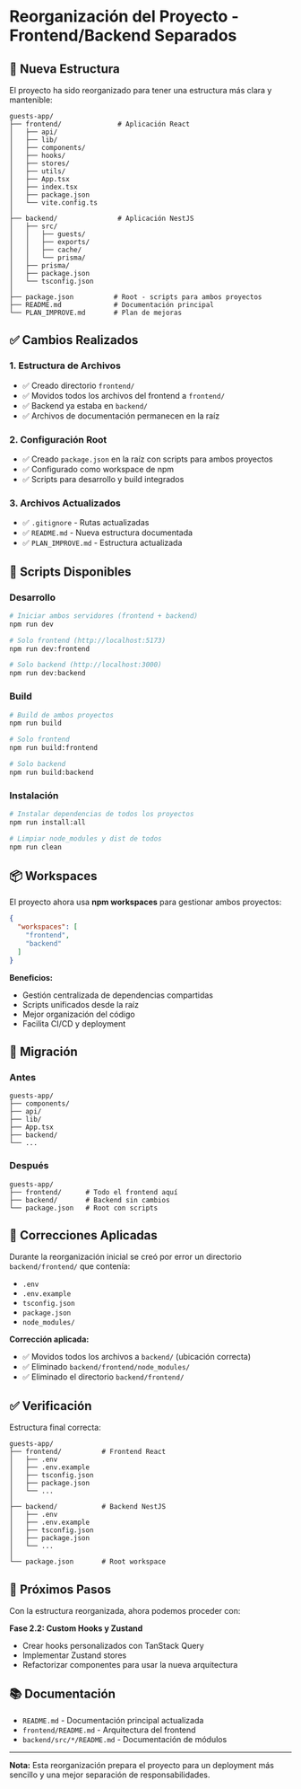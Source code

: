 # Reorganización del Proyecto - Frontend/Backend Separados

## 📁 Nueva Estructura

El proyecto ha sido reorganizado para tener una estructura más clara y mantenible:

```
guests-app/
├── frontend/              # Aplicación React
│   ├── api/
│   ├── lib/
│   ├── components/
│   ├── hooks/
│   ├── stores/
│   ├── utils/
│   ├── App.tsx
│   ├── index.tsx
│   ├── package.json
│   └── vite.config.ts
│
├── backend/               # Aplicación NestJS
│   ├── src/
│   │   ├── guests/
│   │   ├── exports/
│   │   ├── cache/
│   │   └── prisma/
│   ├── prisma/
│   ├── package.json
│   └── tsconfig.json
│
├── package.json          # Root - scripts para ambos proyectos
├── README.md             # Documentación principal
└── PLAN_IMPROVE.md       # Plan de mejoras
```

## ✅ Cambios Realizados

### 1. Estructura de Archivos
- ✅ Creado directorio `frontend/`
- ✅ Movidos todos los archivos del frontend a `frontend/`
- ✅ Backend ya estaba en `backend/`
- ✅ Archivos de documentación permanecen en la raíz

### 2. Configuración Root
- ✅ Creado `package.json` en la raíz con scripts para ambos proyectos
- ✅ Configurado como workspace de npm
- ✅ Scripts para desarrollo y build integrados

### 3. Archivos Actualizados
- ✅ `.gitignore` - Rutas actualizadas
- ✅ `README.md` - Nueva estructura documentada
- ✅ `PLAN_IMPROVE.md` - Estructura actualizada

## 🚀 Scripts Disponibles

### Desarrollo
```bash
# Iniciar ambos servidores (frontend + backend)
npm run dev

# Solo frontend (http://localhost:5173)
npm run dev:frontend

# Solo backend (http://localhost:3000)
npm run dev:backend
```

### Build
```bash
# Build de ambos proyectos
npm run build

# Solo frontend
npm run build:frontend

# Solo backend
npm run build:backend
```

### Instalación
```bash
# Instalar dependencias de todos los proyectos
npm run install:all

# Limpiar node_modules y dist de todos
npm run clean
```

## 📦 Workspaces

El proyecto ahora usa **npm workspaces** para gestionar ambos proyectos:

```json
{
  "workspaces": [
    "frontend",
    "backend"
  ]
}
```

**Beneficios:**
- Gestión centralizada de dependencias compartidas
- Scripts unificados desde la raíz
- Mejor organización del código
- Facilita CI/CD y deployment

## 🔄 Migración

### Antes
```
guests-app/
├── components/
├── api/
├── lib/
├── App.tsx
├── backend/
└── ...
```

### Después
```
guests-app/
├── frontend/      # Todo el frontend aquí
├── backend/       # Backend sin cambios
└── package.json   # Root con scripts
```

## 🔧 Correcciones Aplicadas

Durante la reorganización inicial se creó por error un directorio `backend/frontend/` que contenía:
- `.env`
- `.env.example`
- `tsconfig.json`
- `package.json`
- `node_modules/`

**Corrección aplicada:**
- ✅ Movidos todos los archivos a `backend/` (ubicación correcta)
- ✅ Eliminado `backend/frontend/node_modules/`
- ✅ Eliminado el directorio `backend/frontend/`

## ✅ Verificación

Estructura final correcta:

```
guests-app/
├── frontend/          # Frontend React
│   ├── .env
│   ├── .env.example
│   ├── tsconfig.json
│   ├── package.json
│   └── ...
│
├── backend/           # Backend NestJS
│   ├── .env
│   ├── .env.example
│   ├── tsconfig.json
│   ├── package.json
│   └── ...
│
└── package.json       # Root workspace
```

## 🎯 Próximos Pasos

Con la estructura reorganizada, ahora podemos proceder con:

**Fase 2.2: Custom Hooks y Zustand**
- Crear hooks personalizados con TanStack Query
- Implementar Zustand stores
- Refactorizar componentes para usar la nueva arquitectura

## 📚 Documentación

- `README.md` - Documentación principal actualizada
- `frontend/README.md` - Arquitectura del frontend
- `backend/src/*/README.md` - Documentación de módulos

---

**Nota:** Esta reorganización prepara el proyecto para un deployment más sencillo y una mejor separación de responsabilidades.
